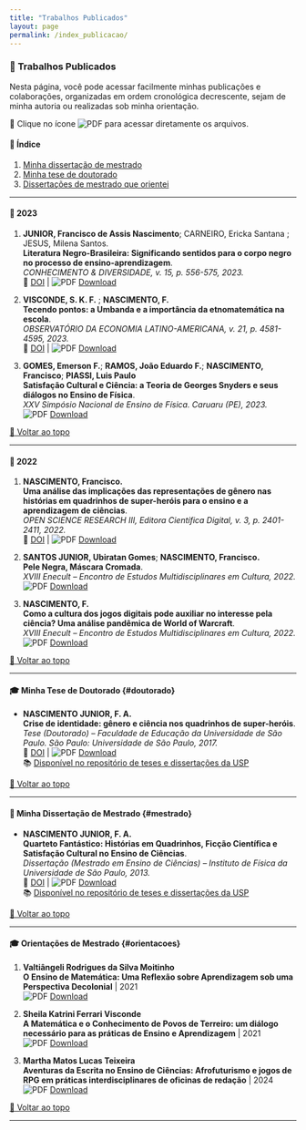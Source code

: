 ```yaml
---
title: "Trabalhos Publicados"
layout: page
permalink: /index_publicacao/
---
```


### 📝 Trabalhos Publicados

Nesta página, você pode acessar facilmente minhas publicações e colaborações, organizadas em ordem cronológica decrescente, sejam de minha autoria ou realizadas sob minha orientação.  

🔗 Clique no ícone ![PDF](https://itxesco.github.io/imagens/icones/icons16/pdf-icon.png) para acessar diretamente os arquivos.

#### 📌 Índice

1. [Minha dissertação de mestrado](#mestrado)  
2. [Minha tese de doutorado](#doutorado)  
3. [Dissertações de mestrado que orientei](#orientacoes)  

---

#### 📅 2023

1. **JUNIOR, Francisco de Assis Nascimento**; CARNEIRO, Ericka Santana ; JESUS, Milena Santos.  
   **Literatura Negro-Brasileira: Significando sentidos para o corpo negro no processo de ensino-aprendizagem**.  
   *CONHECIMENTO & DIVERSIDADE, v. 15, p. 556-575, 2023.*  
   🔗 [DOI](https://dx.doi.org/10.18316/rcd.v15i37.9719) | ![PDF](https://itxesco.github.io/imagens/icones/icons16/pdf-icon.png) [Download](https://itxesco.github.io/biblioteca/artigos/literatura_negro_brasileira.pdf)  

2. **VISCONDE, S. K. F.** ; **NASCIMENTO, F.**  
   **Tecendo pontos: a Umbanda e a importância da etnomatemática na escola**.  
   *OBSERVATÓRIO DA ECONOMIA LATINO-AMERICANA, v. 21, p. 4581-4595, 2023.*  
   🔗 [DOI](https://dx.doi.org/10.55905/oelv21n6-077) | ![PDF](https://itxesco.github.io/imagens/icones/icons16/pdf-icon.png) [Download](https://itxesco.github.io/biblioteca/artigos/tecendo_pontos.pdf)  

3. **GOMES, Emerson F.**; **RAMOS, João Eduardo F.**; **NASCIMENTO, Francisco**; **PIASSI, Luis Paulo**  
   **Satisfação Cultural e Ciência: a Teoria de Georges Snyders e seus diálogos no Ensino de Física**.  
   *XXV Simpósio Nacional de Ensino de Física. Caruaru (PE), 2023.*  
   ![PDF](https://itxesco.github.io/imagens/icones/icons16/pdf-icon.png) [Download](https://itxesco.github.io/biblioteca/artigos/satisfacao_cultural_ciencias.pdf)  

[🔼 Voltar ao topo](#trabalhos-publicados)

---

#### 📅 2022

1. **NASCIMENTO, Francisco.**  
   **Uma análise das implicações das representações de gênero nas histórias em quadrinhos de super-heróis para o ensino e a aprendizagem de ciências**.  
   *OPEN SCIENCE RESEARCH III, Editora Científica Digital, v. 3, p. 2401-2411, 2022.*  
   🔗 [DOI](https://dx.doi.org/10.37885/220308328) | ![PDF](https://itxesco.github.io/imagens/icones/icons16/pdf-icon.png) [Download](https://itxesco.github.io/biblioteca/artigos/implicacoes_genero_sh.pdf)  

2. **SANTOS JUNIOR, Ubiratan Gomes**; **NASCIMENTO, Francisco.**  
   **Pele Negra, Máscara Cromada**.  
   *XVIII Enecult – Encontro de Estudos Multidisciplinares em Cultura, 2022.*  
   ![PDF](https://itxesco.github.io/imagens/icones/icons16/pdf-icon.png) [Download](https://itxesco.github.io/biblioteca/artigos/pele_negra_mascara_cromada.pdf)  

3. **NASCIMENTO, F.**  
   **Como a cultura dos jogos digitais pode auxiliar no interesse pela ciência? Uma análise pandêmica de World of Warcraft**.  
   *XVIII Enecult – Encontro de Estudos Multidisciplinares em Cultura, 2022.*  
   ![PDF](https://itxesco.github.io/imagens/icones/icons16/pdf-icon.png) [Download](https://itxesco.github.io/biblioteca/artigos/jogos_educacao_warcraft.pdf)  

[🔼 Voltar ao topo](#trabalhos-publicados)

---

#### 🎓 **Minha Tese de Doutorado** {#doutorado}

- **NASCIMENTO JUNIOR, F. A.**  
  **Crise de identidade: gênero e ciência nos quadrinhos de super-heróis**.  
  *Tese (Doutorado) – Faculdade de Educação da Universidade de São Paulo. São Paulo: Universidade de São Paulo, 2017.*  
  🔗 [DOI](https://doi.org/10.11606/T.48.2017.tde-07082017-155126) | ![PDF](https://itxesco.github.io/imagens/icones/icons16/pdf-icon.png) [Download](https://itxesco.github.io/biblioteca/teses/crise_de_identidade.pdf)  
  📚 [Disponível no repositório de teses e dissertações da USP](https://teses.usp.br/teses/disponiveis/48/48134/tde-07082017-155126/pt-br.php)  

[🔼 Voltar ao topo](#trabalhos-publicados)

---

#### 📖 **Minha Dissertação de Mestrado** {#mestrado}

- **NASCIMENTO JUNIOR, F. A.**  
  **Quarteto Fantástico: Histórias em Quadrinhos, Ficção Científica e Satisfação Cultural no Ensino de Ciências**.  
  *Dissertação (Mestrado em Ensino de Ciências) – Instituto de Física da Universidade de São Paulo, 2013.*  
  🔗 [DOI](https://doi.org/10.11606/D.81.2013.tde-23042013-113427) | ![PDF](https://itxesco.github.io/imagens/icones/icons16/pdf-icon.png) [Download](https://itxesco.github.io/biblioteca/dissertacoes/quarteto_fantastico.pdf)  
  📚 [Disponível no repositório de teses e dissertações da USP](https://teses.usp.br/teses/disponiveis/81/81131/tde-23042013-113427/pt-br.php)  

[🔼 Voltar ao topo](#trabalhos-publicados)

---

#### 🎓 **Orientações de Mestrado** {#orientacoes}

1. **Valtiângeli Rodrigues da Silva Moitinho**  
   **O Ensino de Matemática: Uma Reflexão sobre Aprendizagem sob uma Perspectiva Decolonial** | 2021  
   ![PDF](https://itxesco.github.io/imagens/icones/icons16/pdf-icon.png) [Download](https://itxesco.github.io/biblioteca/dissertacoes/ensino_matematica_decolonial.pdf)  

2. **Sheila Katrini Ferrari Visconde**  
   **A Matemática e o Conhecimento de Povos de Terreiro: um diálogo necessário para as práticas de Ensino e Aprendizagem** | 2021  
   ![PDF](https://itxesco.github.io/imagens/icones/icons16/pdf-icon.png) [Download](https://itxesco.github.io/biblioteca/dissertacoes/matematica_povos_terreiro.pdf)  

3. **Martha Matos Lucas Teixeira**  
   **Aventuras da Escrita no Ensino de Ciências: Afrofuturismo e jogos de RPG em práticas interdisciplinares de oficinas de redação** | 2024  
   ![PDF](https://itxesco.github.io/imagens/icones/icons16/pdf-icon.png) [Download](https://itxesco.github.io/biblioteca/dissertacoes/aventuras_escrita_ensino.pdf)  

[🔼 Voltar ao topo](#trabalhos-publicados)

---
